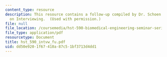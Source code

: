 ```yaml
---
content_type: resource
description: This resource contains a follow-up compiled by Dr. Schoen after the session
  on Interviewing.  (Used with permission.)
file: null
file_location: /coursemedia/hst-590-biomedical-engineering-seminar-series-developing-professional-skills-fall-2006/dd50e9201f67410a87c51bf3713d4dd1_hst_590_intvw_fu.pdf
file_type: application/pdf
resourcetype: Document
title: hst_590_intvw_fu.pdf
uid: dd50e920-1f67-410a-87c5-1bf3713d4dd1
---
```

